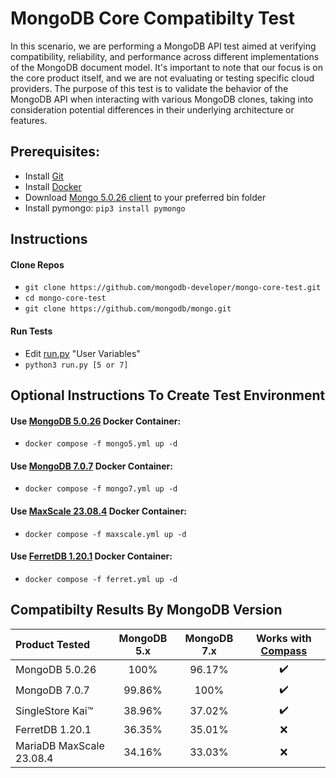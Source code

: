 # MongoDB Core Compatibilty Test

In this scenario, we are performing a MongoDB API test aimed at verifying compatibility, reliability, and performance across different implementations of the MongoDB document model. It's important to note that our focus is on the core product itself, and we are not evaluating or testing specific cloud providers. The purpose of this test is to validate the behavior of the MongoDB API when interacting with various MongoDB clones, taking into consideration potential differences in their underlying architecture or features.

## Prerequisites:
* Install [Git](https://git-scm.com/downloads)
* Install [Docker](https://www.docker.com/products/docker-desktop/)
* Download [Mongo 5.0.26 client](https://www.mongodb.com/try/download/community) to your preferred bin folder
* Install pymongo: `pip3 install pymongo`

## Instructions

#### Clone Repos
* `git clone https://github.com/mongodb-developer/mongo-core-test.git`
* `cd mongo-core-test`
* `git clone https://github.com/mongodb/mongo.git`

#### Run Tests
* Edit [run.py](run.py) "User Variables"
* `python3 run.py [5 or 7]`

## Optional Instructions To Create Test Environment
#### Use [MongoDB 5.0.26](https://www.mongodb.com/try/download/community) Docker Container:
  * `docker compose -f mongo5.yml up -d`

#### Use [MongoDB 7.0.7](https://www.mongodb.com/try/download/community) Docker Container:
  * `docker compose -f mongo7.yml up -d`

#### Use [MaxScale 23.08.4](https://mariadb.com/kb/en/mariadb-maxscale-2308-nosql-protocol-module/) Docker Container:
* `docker compose -f maxscale.yml up -d`

#### Use [FerretDB 1.20.1](https://www.ferretdb.com) Docker Container:
* `docker compose -f ferret.yml up -d`

## Compatibilty Results By MongoDB Version
| Product Tested | MongoDB 5.x | MongoDB 7.x | Works with [Compass](https://www.mongodb.com/products/tools/compass) |
| :------ | :--:| :--:| :--: |
| MongoDB 5.0.26 | 100% | 96.17% | :heavy_check_mark: |
| MongoDB 7.0.7 | 99.86% | 100% | :heavy_check_mark: |
| SingleStore Kai™ | 38.96% | 37.02% | :heavy_check_mark: |
| FerretDB 1.20.1 | 36.35% | 35.01% | :x: |
| MariaDB MaxScale 23.08.4 | 34.16% | 33.03% | :x: |